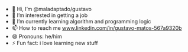 - 👋 Hi, I’m @maladaptado/gustavo 
- 👀 I’m interested in getting a job  
- 🌱 I’m currently learning algorithm and programming logic
- 📫 How to reach me www.linkedin.com/in/gustavo-matos-567a9320b
- 😄 Pronouns: he/him
- ⚡ Fun fact: i love learning new stuff

<!---
maladaptado/maladaptado is a ✨ special ✨ repository because its `README.md` (this file) appears on your GitHub profile.
You can click the Preview link to take a look at your changes.
--->
